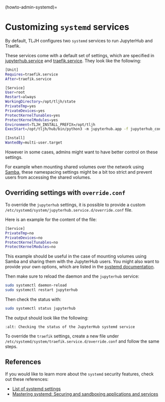 (howto-admin-systemd)=

# Customizing `systemd` services

By default, TLJH configures two `systemd` services to run JupyterHub and Traefik.

These services come with a default set of settings, which are specified in
[jupyterhub.service](https://github.com/jupyterhub/the-littlest-jupyterhub/blob/HEAD/tljh/systemd-units/jupyterhub.service) and
[traefik.service](https://github.com/jupyterhub/the-littlest-jupyterhub/blob/HEAD/tljh/systemd-units/traefik.service).
They look like the following:

```bash
[Unit]
Requires=traefik.service
After=traefik.service

[Service]
User=root
Restart=always
WorkingDirectory=/opt/tljh/state
PrivateTmp=yes
PrivateDevices=yes
ProtectKernelTunables=yes
ProtectKernelModules=yes
Environment=TLJH_INSTALL_PREFIX=/opt/tljh
ExecStart=/opt/tljh/hub/bin/python3 -m jupyterhub.app -f jupyterhub_config.py --upgrade-db

[Install]
WantedBy=multi-user.target
```

However in some cases, admins might want to have better control on these settings.

For example when mounting shared volumes over the network using [Samba](<https://en.wikipedia.org/wiki/Samba_(software)>),
these namespacing settings might be a bit too strict and prevent users from accessing the shared volumes.

## Overriding settings with `override.conf`

To override the `jupyterhub` settings, it is possible to provide a custom `/etc/systemd/system/jupyterhub.service.d/override.conf` file.

Here is an example for the content of the file:

```bash
[Service]
PrivateTmp=no
PrivateDevices=no
ProtectKernelTunables=no
ProtectKernelModules=no
```

This example should be useful in the case of mounting volumes using Samba and sharing them with the JupyterHub users.
You might also want to provide your own options, which are listed in the
[systemd documentation](https://www.freedesktop.org/software/systemd/man/systemd.exec.html).

Then make sure to reload the daemon and the `jupyterhub` service:

```bash
sudo systemctl daemon-reload
sudo systemctl restart jupyterhub
```

Then check the status with:

```bash
sudo systemctl status jupyterhub
```

The output should look like the following:

```{image} ../../images/admin/jupyterhub-systemd-status.png
:alt: Checking the status of the JupyterHub systemd service
```

To override the `traefik` settings, create a new file under `/etc/systemd/system/traefik.service.d/override.conf`
and follow the same steps.

## References

If you would like to learn more about the `systemd` security features, check out these references:

- [List of systemd settings](https://www.freedesktop.org/software/systemd/man/systemd.exec.html)
- [Mastering systemd: Securing and sandboxing applications and services](https://www.redhat.com/sysadmin/mastering-systemd)
